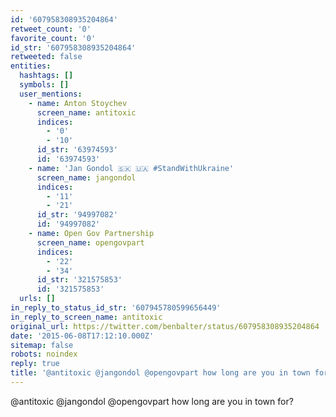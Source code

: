```yaml
---
id: '607958308935204864'
retweet_count: '0'
favorite_count: '0'
id_str: '607958308935204864'
retweeted: false
entities:
  hashtags: []
  symbols: []
  user_mentions:
    - name: Anton Stoychev
      screen_name: antitoxic
      indices:
        - '0'
        - '10'
      id_str: '63974593'
      id: '63974593'
    - name: 'Jan Gondol 🇸🇰 🇺🇦 #StandWithUkraine'
      screen_name: jangondol
      indices:
        - '11'
        - '21'
      id_str: '94997082'
      id: '94997082'
    - name: Open Gov Partnership
      screen_name: opengovpart
      indices:
        - '22'
        - '34'
      id_str: '321575853'
      id: '321575853'
  urls: []
in_reply_to_status_id_str: '607945780599656449'
in_reply_to_screen_name: antitoxic
original_url: https://twitter.com/benbalter/status/607958308935204864
date: '2015-06-08T17:12:10.000Z'
sitemap: false
robots: noindex
reply: true
title: '@antitoxic @jangondol @opengovpart how long are you in town for?'
---
```


@antitoxic @jangondol @opengovpart how long are you in town for?